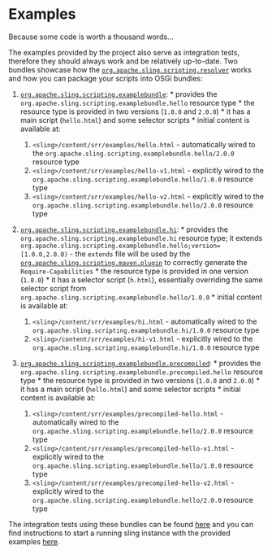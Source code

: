 Examples
====

Because some code is worth a thousand words...

The examples provided by the project also serve as integration tests, therefore they should always work and be relatively up-to-date.
Two bundles showcase how the [`org.apache.sling.scripting.resolver`](../org-apache-sling-scripting-resolver/README.md) works and how you can
package your scripts into OSGi bundles:

  1. [`org.apache.sling.scripting.examplebundle`](./org-apache-sling-scripting-examplebundle):
    * provides the `org.apache.sling.scripting.examplebundle.hello` resource type
    * the resource type is provided in two versions (`1.0.0` and `2.0.0`)
    * it has a main script (`hello.html`) and some selector scripts
    * initial content is available at:
      1. `<sling>/content/srr/examples/hello.html` - automatically wired to the `org.apache.sling.scripting.examplebundle.hello/2.0.0` resource type
      2. `<sling>/content/srr/examples/hello-v1.html` - explicitly wired to the `org.apache.sling.scripting.examplebundle.hello/1.0.0` resource type
      3. `<sling>/content/srr/examples/hello-v2.html` - explicitly wired to the `org.apache.sling.scripting.examplebundle.hello/2.0.0` resource type

  2. [`org.apache.sling.scripting.examplebundle.hi`](./org-apache-sling-scripting-examplebundle.hi):
    * provides the `org.apache.sling.scripting.examplebundle.hi` resource type; it extends
    `org.apache.sling.scripting.examplebundle.hello;version=[1.0.0,2.0.0)` - the `extends` file will be used by the
    [`org.apache.sling.scripting.maven.plugin`](../org-apache-sling-scripting-maven-plugin) to correctly generate the
    `Require-Capabilities`
    * the resource type is provided in one version (`1.0.0`)
    * it has a selector script (`h.html`), essentially overriding the same selector script from
    `org.apache.sling.scripting.examplebundle.hello/1.0.0`
    * initial content is available at:
      1. `<sling>/content/srr/examples/hi.html` - automatically wired to the `org.apache.sling.scripting.examplebundle.hi/1.0.0` resource type
      2. `<sling>/content/srr/examples/hi-v1.html` - explicitly wired to the `org.apache.sling.scripting.examplebundle.hi/1.0.0` resource type

  3. [`org.apache.sling.scripting.examplebundle.precompiled`](./org-apache-sling-scripting-examplebundle-precompiled):
    * provides the `org.apache.sling.scripting.examplebundle.precompiled.hello` resource type
    * the resource type is provided in two versions (`1.0.0` and `2.0.0`)
    * it has a main script (`hello.html`) and some selector scripts
    * initial content is available at:
      1. `<sling>/content/srr/examples/precompiled-hello.html` - automatically wired to the `org.apache.sling.scripting.examplebundle.hello/2.0.0` resource type
      2. `<sling>/content/srr/examples/precompiled-hello-v1.html` - explicitly wired to the `org.apache.sling.scripting.examplebundle.hello/1.0.0` resource type
      3. `<sling>/content/srr/examples/precompiled-hello-v2.html` - explicitly wired to the `org.apache.sling.scripting.examplebundle.hello/2.0.0` resource type

The integration tests using these bundles can be found [here](../org-apache-sling-scripting-resolver/src/test/java/org/apache/sling/scripting/resolver/internal) and
you can find instructions to start a running sling instance with the provided examples [here](../org-apache-sling-scripting-resolver/#Example).
